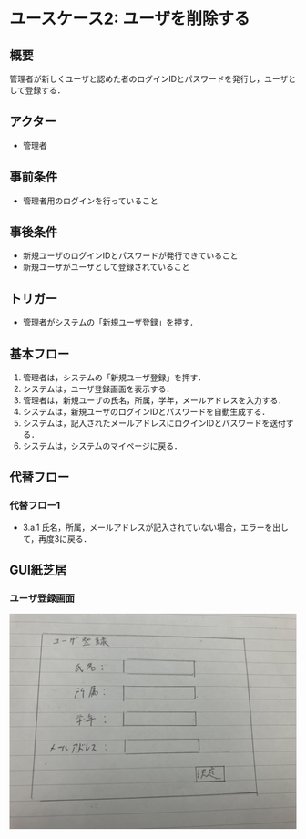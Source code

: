 # ユースケース2: ユーザを削除する

## 概要
管理者が新しくユーザと認めた者のログインIDとパスワードを発行し，ユーザとして登録する．

## アクター
* 管理者

## 事前条件
* 管理者用のログインを行っていること

## 事後条件
* 新規ユーザのログインIDとパスワードが発行できていること
* 新規ユーザがユーザとして登録されていること

## トリガー
* 管理者がシステムの「新規ユーザ登録」を押す．

## 基本フロー
1. 管理者は，システムの「新規ユーザ登録」を押す．
2. システムは，ユーザ登録画面を表示する．
3. 管理者は，新規ユーザの氏名，所属，学年，メールアドレスを入力する．
4. システムは，新規ユーザのログインIDとパスワードを自動生成する．
5. システムは，記入されたメールアドレスにログインIDとパスワードを送付する．
6. システムは，システムのマイページに戻る．

## 代替フロー
### 代替フロー1
* 3.a.1  氏名，所属，メールアドレスが記入されていない場合，エラーを出して，再度3に戻る．

## GUI紙芝居
### ユーザ登録画面
<img src="touroku2.png">